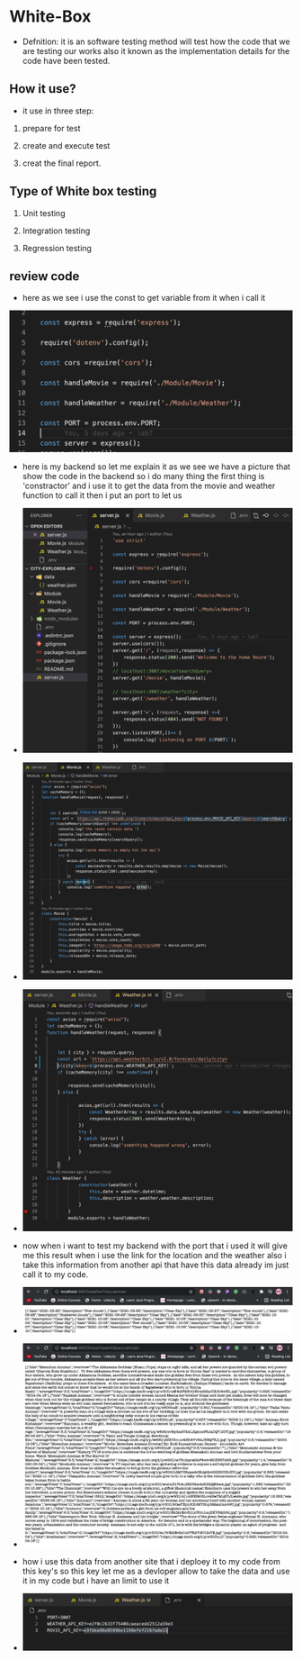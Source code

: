 # White-Box

- Defnition: it is an software testing method will test how the code that we are testing our works also it known as the implementation details for the code have been tested.

## How it use?

- it use in three step:

1. prepare for test

2. create and execute test

3. creat the final report.

## Type of White box testing

1. Unit testing

2. Integration testing

3. Regression testing

## review code

- here as we see i use  the const to get variable from it when i call it 

![const](img/img2.png)

- here is my backend so let me explain it as we see we have a picture that show the code in the backend so i do many thing the first thing is 'constractor' and i use it to get the data from the movie and weather function to call it then i put an port to let us

- ![img](img/img1.png)
- ![img](img/movue.png)
- ![img](img/weather.png)

- now when i want to test my backend with the port that i used it will give me this result when i use the link for the location and the weather also i take this information from another api that have this data already im just call it to my code.

- ![weather test](img/weathertest.png)
- ![location test](img/locationtest.png)

- how i use this data from another site that i deploey it to my code from this key's so this key let me as a devloper allow to take the data and use it in my code but i have an limit to use it

- ![env backend](img/env.png)
